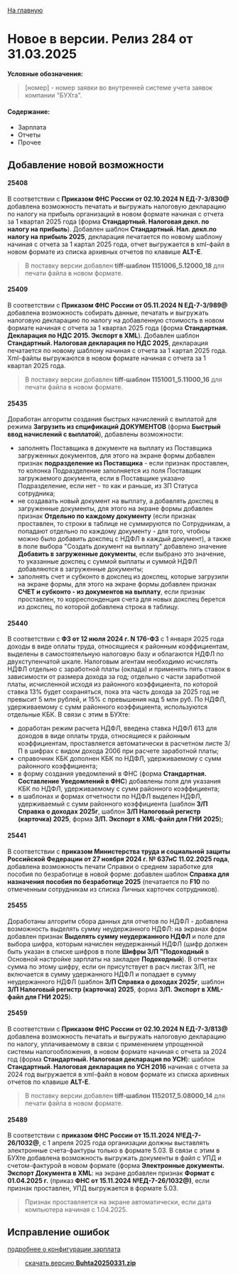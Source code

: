 ﻿[На главную](../../index.md)

# Новое  в версии. Релиз 284 от 31.03.2025

**Условные обозначения:**
 >[номер] - номер заявки во внутренней системе учета заявок компании "БУХта".

#### Содержание: 

- Зарплата
- Отчеты
- Прочее

## Добавление новой возможности

#### 25408
В соответствии с __Приказом ФНС России от 02.10.2024 N ЕД-7-3/830@__ добавлена возможность печатать и выгружать налоговую декларацию по налогу на прибыль организаций в новом формате начиная с отчета за 1 квартал 2025 года (форма __Стандартный. Налоговая декл. по налогу на прибыль__). Добавлен шаблон __Стандартный. Нал. декл.по налогу на прибыль 2025__, декларация печатается по новому шаблону начиная с отчета за 1 картал 2025 года, отчет выгружается в xml-файл в новом формате из списка архивных отчетов по клавише __ALT-E__.
>В поставку версии добавлен __tiff-шаблон 1151006_5.12000_18__ для печати файла в новом формате.

#### 25409
В соответствии с __Приказом ФНС России от 05.11.2024 N ЕД-7-3/989@__ добавлена возможность собирать данные, печатать и выгружать налоговую декларацию по налогу на добавленную стоимость в новом формате начиная с отчета за 1 квартал 2025 года (форма __Стандартная. Декларация по НДС 2015. Экспорт в XML__). Добавлен шаблон __Стандартный. Налоговая декларация по НДС 2025__, декларация печатается по новому шаблону начиная с отчета за 1 картал 2025 года. Xml-файлы выгружаются в новом формате начиная с отчета за 1 квартал 2025 года.
>В поставку версии добавлен __tiff-шаблон 1151001_5.11000_16__ для печати файла в новом формате.

#### 25435
Доработан алгоритм создания быстрых начислений с выплатой для режима __Загрузить из спцификаций ДОКУМЕНТОВ__ (форма __Быстрый ввод начислений с выплатой__), добавлены возможности:
- заполнять Поставщика в документе на выплату из Поставщика загруженных документов, для этого на экране формы добавлен признак __подразделение из Поставщика__ - если признак проставлен, то колонка Подразделение заполняется из поля Поставщик загружаемого документа, если в Поставщике указано Подразделение, если нет - то как и раньше, из ЗП Статуса сотрудника;
- не создавать новый документ на выплату, а добавлять докспец в загруженные документы, для этого на экране формы добавлен признак __Отдельно по каждому документу__ (если признак проставлен, то строки в таблице не суммируются по Сотрудникам, а попадают отдельно по каждому документу - для того, чтобюы можно было добавить докспец с НДФЛ в каждый документ), а также в поле выбора "Создать документ на выплату" добавлено значение __Добавить в загруженные документы__, если выбрано это значение, то указанные докспец с суммой выплаты и суммой НДФЛ добавляются в загруженные документы;
- заполнять счет и субконто в докспец из докспец, которые загрузили на экране формы, для этого на экране формы добавлен признак __СЧЕТ и субконто - из документов на выплату__, если признак проставлен, то корреспонденция счета для новых докспец берется из докспец, по которой добавлена строка в таблицу.

#### 25440
В соответствии с __ФЗ от 12 июля 2024 г. N 176-ФЗ__ с 1 января 2025 года доходы в виде оплаты труда, относящиеся к районным коэффициентам, выделены в самостоятельную налоговую базу и облагаются НДФЛ по двухступенчатой шкале. Налоговым агентам необходимо исчислять НДФЛ отдельно с заработной платы (оклада) и применять пять ставок в зависимости от размера дохода за год; отдельно с части заработной платы, исчисленной исходя из районного коэффициента, по которой ставка 13% будет сохраняться, пока эта часть дохода за 2025 год не превысит 5 млн рублей, и 15% с превышения над 5 млн руб. По НДФЛ, удерживаемому с сумм районного коэффициента, используются отдельные КБК.
В связи с этим в БУХте:
- доработан режим расчета НДФЛ, введена ставка НДФЛ 613 для доходов в виде оплаты труда, относящиеся к районным коэффициентам, проставляется автоматически в расчетном листе З/П в шифрах с видом дохода 2006 при расчете заработной платы;
- справочник КБК дополнен КБК по НДФЛ, удерживаемому с сумм районного коэффициента;
- в форму создания уведомлений в ФНС (форма __Стандартная. Составление Уведомлений в ФНС__) добавлены поля для указания КБК по НДФЛ, удерживаемому с сумм районного коэффициента; 
- в шаблонах и формах отчетности по НДФЛ выделен НДФЛ, удерживаемый с сумм районного коэффициента (шаблон __З/П Справка о доходах 2025г__, шаблон __З/П Налоговый регистр (карточка) 2025__, форма __З/П. Экспорт в XML-файл для ГНИ 2025__); 

#### 25441
В соответствии с __приказом Министерства труда и социальной защиты Российской Федерации от 27 ноября 2024 г. № 637нС 11.02.2025 года__, добавлена возможность печати Справки о среднем заработке для пособия по безработице в новой форме: добавлен шаблон __Справка для назначения пособия по безработице 2025__ (печатается по __F10__ по отмеченным сотрудникам из списка Личных карточек сотрудников). 

#### 25455
Доработаны алгоритм сбора данных для отчетов по НДФЛ - добавлена возможность выделять сумму неудержанного НДФЛ: на экранах форм добавлен признак __Выделять сумму неудержанного НДФЛ__ и поле для выбора шифра, которым начислен неудержанный НДФЛ (шифр должен быть указан в списке шифров в поле __Шифры З/П "Подоходный__ в Основной настройке зарплаты на закладке __Подоходный__). В отчетах сумма по этому шифру, если он присутствует в расч листах З/П, не включается в сумму удержанного НДФЛ и попадает в сумму неудержанного НДФЛ (шаблон __З/П Справка о доходах 2025г__, шаблон __З/П Налоговый регистр (карточка) 2025__, форма __З/П. Экспорт в XML-файл для ГНИ 2025__). 

#### 25459
В соответствии с __Приказом ФНС России от 02.10.2024 N ЕД-7-3/813@__ добавлена возможность печатать и выгружать налоговую декларацию по налогу, уплачиваемому в связи с применением упрощенной системы налогообложения, в новом формате начиная с отчета за 2024 год (форма __Стандартный. Налоговая декларация по УСН__): шаблон __Стандартный. Налоговая декларация по УСН 2016__ начиная с отчета за 2024 год выгружается в xml-файл в новом формате из списка архивных отчетов по клавише __ALT-E__.
>В поставку версии добавлен __tiff-шаблон 1152017_5.08000_14__ для печати файла в новом формате.

#### 25489
В соответствии с __приказом ФНС России от 15.11.2024 №ЕД-7-26/1032@__, с 1 апреля 2025 года организации должны выставлять электронные счета-фактуры только в формате 5.03.
В связи с этим в БУХте добавлена возможность выгружать документы в файл с УПД и счетом-фактурой в новом формате (форма __Электронные документы. Экспорт Документа в XML__: на экране добавлен признак __Формат с 01.04.2025 г.__ (приказ __ФНС от 15.11.2024 №ЕД-7-26/1032@)__, если признак проставлен, УПД выгружается в формате 5.03. 
>Признак проставляется на экране автоматически, если дата компьютера начиная с 1.04.2025.

## Исправление ошибок


[подробнее о конфигурации зарплата](Стандартная_Зарплата.htm)

>[скачать версию **Buhta20250331.zip**](Buhta20250331.zip)
